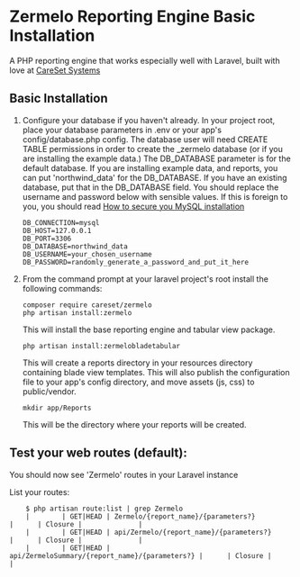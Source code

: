 Zermelo Reporting Engine Basic Installation
========

A PHP reporting engine that works especially well with Laravel, built with love at [CareSet Systems](http://careset.com)


## Basic Installation
1. Configure your database if you haven't already. In your project root, place your database parameters in .env or your app's config/database.php 
config. The database user will need CREATE TABLE permissions in order to create the \_zermelo database (or if you are 
installing the example data.) The DB_DATABASE parameter is for the default database. If you are installing example data, and reports,
you can put 'northwind_data' for the DB_DATABASE. If you have an existing database, put that in the DB_DATABASE field. You should replace the username and password below with sensible values. If this is foreign to you, you should read [How to secure you MySQL installation](https://dev.mysql.com/doc/mysql-security-excerpt/5.7/en/security.html)

    ```
    DB_CONNECTION=mysql
    DB_HOST=127.0.0.1
    DB_PORT=3306
    DB_DATABASE=northwind_data
    DB_USERNAME=your_chosen_username
    DB_PASSWORD=randomly_generate_a_password_and_put_it_here
    ```

1. From the command prompt at your laravel project's root install the following commands: 

    ```
    composer require careset/zermelo
    php artisan install:zermelo
    ```
    This will install the base reporting engine and tabular view package.
    ```
    php artisan install:zermelobladetabular
    ```
    This will create a reports directory in your resources directory containing blade view templates. This will also publish the configuration file to your app's config directory, and move assets (js, css) to public/vendor.

    ```
    mkdir app/Reports
    ```
   This will be the directory where your reports will be created. 
  

## Test your web routes (default):

You should now see 'Zermelo' routes in your Laravel instance

List your routes:
```
    $ php artisan route:list | grep Zermelo
    |        | GET|HEAD | Zermelo/{report_name}/{parameters?}            |      | Closure |              |
    |        | GET|HEAD | api/Zermelo/{report_name}/{parameters?}        |      | Closure |              |
    |        | GET|HEAD | api/ZermeloSummary/{report_name}/{parameters?} |      | Closure |              |
```


